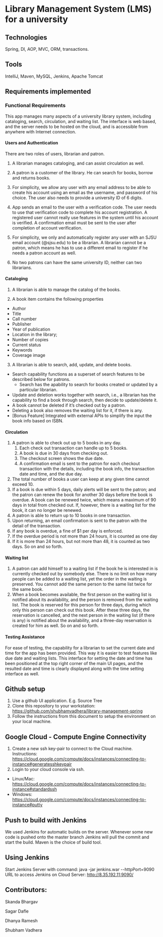 # Library Management System (LMS) for a university

## Technologies
Spring, DI, AOP, MVC, ORM, transactions.

## Tools
IntelliJ, Maven, MySQL, Jenkins, Apache Tomcat

## Requirements implemented

### Functional Requirements
This app manages many aspects of a university library system, including cataloging, search, circulation, and waiting list. The interface is web based, and the server needs to be hosted on the cloud, and is accessible from anywhere with Internet connection.

#### Users and Authentication
There are two roles of users, librarian and patron.

1. A librarian manages cataloging, and can assist circulation as well.

2. A patron is a customer of the library. He can search for books, borrow and returns books.

3. For simplicity, we allow any user with any email address to be able to create his account using an email as the username, and password of his choice. The user also needs to provide a university ID of 6 digits.

4. App sends an email to the user with a verification code. The user needs to use that verification code to complete his account registration. A registered user cannot really use features in the system until his account is verified. A confirmation email must be sent to the user after completion of account verification.

5. For simplicity, we only and automatically register any user with an SJSU email account (@sjsu.edu) to be a librarian.  A librarian cannot be a patron, which means he has to use a different email to register if he needs a patron account as well.

6. No two patrons can have the same university ID, neither can two librarians.

#### Cataloging

1. A librarian is able to manage the catalog of the books.

2. A book item contains the following properties 

  * Author
  * Title
  * Call number
  * Publisher
  * Year of publication
  * Location in the library;
  * Number of copies
  * Current status
  * Keywords
  * Coverage image

3. A librarian is able to search, add, update, and delete books.

  * Search capability functions as a superset of search features to be described below for patrons.  
    * Search has the apability to search for books created or updated by a particular librarian.  
  * Update and deletion works together with search, i.e., a librarian has the capability to find a book through search, then decide to update/delete it.
  * A book cannot be deleted if it’s checked out by a patron.
  * Deleting a book also removes the waiting list for it, if there is any.
  * [Bonus Feature] Integrated with external APIs to simplify the input the book info based on ISBN.

#### Circulation
1. A patron is able to check out up to 5 books in any day. 
    1. Each check out transaction can handle up to 5 books. 
    2. A book is due in 30 days from checking out.
    3. The checkout screen shows the due date.
    4. A confirmation email is sent to the patron for each checkout transaction with the details, including the book info, the transaction date and time, and the due day.
2. The total number of books a user can keep at any given time cannot exceed 10.
3. If a book is due within 5 days, daily alerts will be sent to the patron; and the patron can renew the book for another 30 days before the book is overdue. A book can be renewed twice, which means a maximum of 90 days in total from checked out. If, however, there is a waiting list for the book, it can no longer be renewed.   
4. A patron is able to return up to 10 books in one transaction. 
  1. Upon returning, an email confirmation is sent to the patron with the detail of the transaction.
  2. If any book is overdue, a fine of $1 per day is enforced.
  3. If the overdue period is not more than 24 hours, it is counted as one day
  4. If it is more than 24 hours, but not more than 48, it is counted as two days. So on and so forth. 

#### Waiting list
1. A patron can add himself to a waiting list if the book he is interested in is currently checked out by somebody else. There is no limit on how many people can be added to a waiting list, yet the order in the waiting is preserved. You cannot add the same person to the same list twice for the same book.
2. When a book becomes available, the first person on the waiting list is notified about its availability, and the person is removed from the waiting list. The book is reserved for this person for three days, during which only this person can check out this book. After these three days, the reservation is cancelled, and the next person in the waiting list (if there is any) is notified about the availability, and a three-day reservation is created for him as well. So on and so forth.

#### Testing Assistance
For ease of testing, the capability for a librarian to set the current date and time for the app has been provided. This way it is easier to test features like due date and waiting lists.  This interface for setting the date and time has been positioned at the top right corner of the main UI pages, and the resulted date and time is clearly displayed along with the time setting interface as well.

## Github setup
1. Use a github UI application. E.g. Source Tree
2. Clone this repository to your workstation: https://github.com/shubhamvadhera/library-management-spring
3. Follow the instructions from this document to setup the environment on your local machine.

## Google Cloud - Compute Engine Connectivity
1. Create a new ssh key-pair to connect to the Cloud machine. Instructions: https://cloud.google.com/compute/docs/instances/connecting-to-instance#generatesshkeypair
2. Login to your cloud console via ssh. 
  * Linux/Mac: https://cloud.google.com/compute/docs/instances/connecting-to-instance#standardssh 
  * Windows: https://cloud.google.com/compute/docs/instances/connecting-to-instance#putty

## Push to build with Jenkins
We used Jenkins for automatic builds on the server. Whenever some new code is pushed onto the master branch Jenkins will pull the commit and start the build.
Maven is the choice of build tool.

## Using Jenkins
Start Jenkins Server with command: java -jar jenkins.war --httpPort=9090
URL to access Jenkins on Cloud Server: http://8.35.192.11:9090/ 

## Contributors:
Skanda Bhargav

Sagar Dafle

Dhanya Ramesh

Shubham Vadhera
